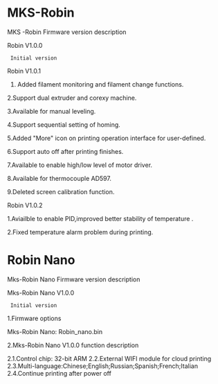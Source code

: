 # MKS-Robin
MKS -Robin Firmware version description


Robin V1.0.0

     Initial version


Robin V1.0.1

1. Added filament monitoring and filament change functions.

2.Support dual extruder and corexy machine.

3.Available for manual leveling.

4.Support sequential setting of homing.

5.Added "More" icon on printing operation interface for user-defined.

6.Support auto off after printing finishes.

7.Available to enable high/low level of motor driver.

8.Available for thermocouple AD597.

9.Deleted screen calibration function.
	

Robin V1.0.2

1.Aviailble to enable PID,improved better stability of temperature .

2.Fixed temperature alarm problem during printing.

# Robin Nano
Mks-Robin Nano Firmware version description

Mks-Robin Nano V1.0.0

     Initial version
     
1.Firmware options

Mks-Robin Nano: Robin_nano.bin

2.Mks-Robin Nano V1.0.0 function description

  2.1.Control chip: 32-bit ARM
  2.2.External WIFI module for cloud printing
  2.3.Multi-language:Chinese;English;Russian;Spanish;French;Italian
  2.4.Continue printing after power off
  
  
